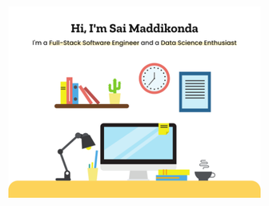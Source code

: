 [![Sai Maddikonda Profile Banner](https://github.com/smaddikonda/smaddikonda/blob/master/profile.png)](https://www.smaddikonda.com)
